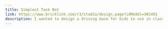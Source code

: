 ```yaml
---
title: Simplest Task Bot
link: https://www.bricklink.com/r3/studio/design.page?idModel=301401
description: I wanted to design a driving base for kids to use in class that was simpler to build than the "official" one, with a gear assembly for actuators on two planes.
---
```

